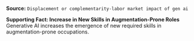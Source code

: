 **Source:** `Displacement or complementarity-labor market impact of gen ai`

**Supporting Fact: Increase in New Skills in Augmentation-Prone Roles**
Generative AI increases the emergence of new required skills in augmentation-prone occupations.
